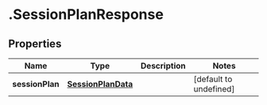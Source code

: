 # .SessionPlanResponse

## Properties

Name | Type | Description | Notes
------------ | ------------- | ------------- | -------------
**sessionPlan** | [**SessionPlanData**](SessionPlanData.md) |  | [default to undefined]

